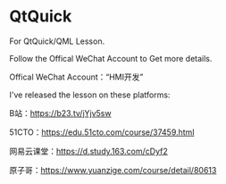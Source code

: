 # QtQuick
For QtQuick/QML Lesson.

Follow the Offical WeChat Account to Get more details.

Offical WeChat Account：“HMI开发”

I've released the lesson on these platforms:

B站：https://b23.tv/jYjv5sw

51CTO：https://edu.51cto.com/course/37459.html

网易云课堂：https://d.study.163.com/cDyf2

原子哥：https://www.yuanzige.com/course/detail/80613

